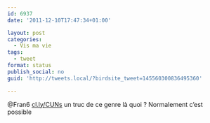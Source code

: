 ```yaml
---
id: 6937
date: '2011-12-10T17:47:34+01:00'

layout: post
categories:
  - Vis ma vie
tags:
  - tweet
format: status
publish_social: no
guid: 'http://tweets.local/?birdsite_tweet=145560300836495360'

---
```


@Fran6 [cl.ly/CUNs](http://cl.ly/CUNs) un truc de ce genre là quoi ? Normalement c’est possible